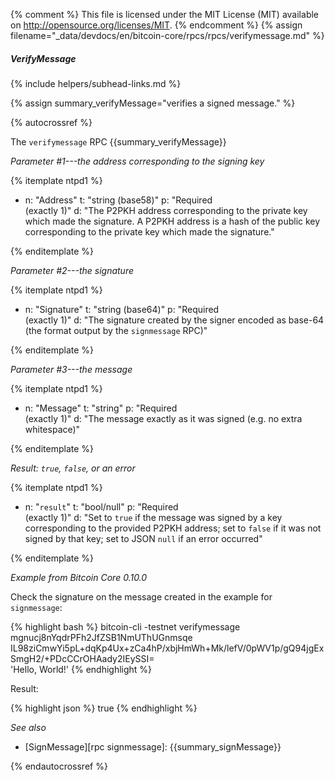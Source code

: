 {% comment %}
This file is licensed under the MIT License (MIT) available on
http://opensource.org/licenses/MIT.
{% endcomment %}
{% assign filename="_data/devdocs/en/bitcoin-core/rpcs/rpcs/verifymessage.md" %}

##### VerifyMessage
{% include helpers/subhead-links.md %}

{% assign summary_verifyMessage="verifies a signed message." %}

{% autocrossref %}

The `verifymessage` RPC {{summary_verifyMessage}}

*Parameter #1---the address corresponding to the signing key*

{% itemplate ntpd1 %}
- n: "Address"
  t: "string (base58)"
  p: "Required<br>(exactly 1)"
  d: "The P2PKH address corresponding to the private key which made the signature.  A P2PKH address is a hash of the public key corresponding to the private key which made the signature."

{% enditemplate %}

*Parameter #2---the signature*

{% itemplate ntpd1 %}
- n: "Signature"
  t: "string (base64)"
  p: "Required<br>(exactly 1)"
  d: "The signature created by the signer encoded as base-64 (the format output by the `signmessage` RPC)"

{% enditemplate %}

*Parameter #3---the message*

{% itemplate ntpd1 %}
- n: "Message"
  t: "string"
  p: "Required<br>(exactly 1)"
  d: "The message exactly as it was signed (e.g. no extra whitespace)"

{% enditemplate %}

*Result: `true`, `false`, or an error*

{% itemplate ntpd1 %}
- n: "`result`"
  t: "bool/null"
  p: "Required<br>(exactly 1)"
  d: "Set to `true` if the message was signed by a key corresponding to the provided P2PKH address; set to `false` if it was not signed by that key; set to JSON `null` if an error occurred"

{% enditemplate %}

*Example from Bitcoin Core 0.10.0*

Check the signature on the message created in the example for
`signmessage`:

{% highlight bash %}
bitcoin-cli -testnet verifymessage \
  mgnucj8nYqdrPFh2JfZSB1NmUThUGnmsqe \
  IL98ziCmwYi5pL+dqKp4Ux+zCa4hP/xbjHmWh+Mk/lefV/0pWV1p/gQ94jgExSmgH2/+PDcCCrOHAady2IEySSI= \
  'Hello, World!'
{% endhighlight %}

Result:

{% highlight json %}
true
{% endhighlight %}

*See also*

* [SignMessage][rpc signmessage]: {{summary_signMessage}}

{% endautocrossref %}
